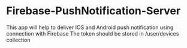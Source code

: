 # Firebase-PushNotification-Server
This app will help to deliver IOS and Android push notification using connection with Firebase
The  token should be stored in /user/devices collection  
